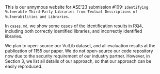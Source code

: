 This is our annymous website for ASE'23 submission #109: `Identifying Vulnerable Third-Party Libraries from Textual Descriptions of Vulnerabilities and Libraries`.

In `cases.md`, we show some cases of the identification results in RQ4, including both correctly identified libraries, and incorrectly identified libraries.


We plan to open-source our VulLib dataset, and all evaluation results at the publication of 1155 our paper. We do not open-source our code repository now due to the security requirement of our industry partner. However, in Section 3, we list all details of our approach, so that our approach can be easily reproduced.
